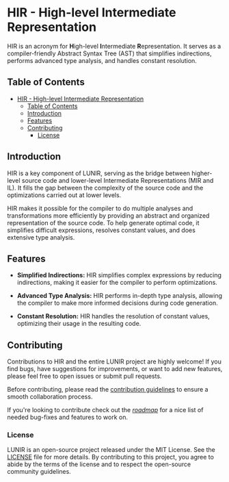 # HIR - High-level Intermediate Representation

HIR is an acronym for **H**igh-level **I**ntermediate **R**epresentation. It serves as a compiler-friendly Abstract Syntax Tree (AST) that simplifies indirections, performs advanced type analysis, and handles constant resolution.

## Table of Contents

- [HIR - High-level Intermediate Representation](#hir---high-level-intermediate-representation)
  - [Table of Contents](#table-of-contents)
  - [Introduction](#introduction)
  - [Features](#features)
  - [Contributing](#contributing)
    - [License](#license)

## Introduction

HIR is a key component of LUNIR, serving as the bridge between higher-level source code and lower-level Intermediate Representations (MIR and IL). It fills the gap between the complexity of the source code and the optimizations carried out at lower levels.

HIR makes it possible for the compiler to do multiple analyses and transformations more efficiently by providing an abstract and organized representation of the source code. To help generate optimal code, it simplifies difficult expressions, resolves constant values, and does extensive type analysis.

## Features

- **Simplified Indirections:** HIR simplifies complex expressions by reducing indirections, making it easier for the compiler to perform optimizations.

- **Advanced Type Analysis:** HIR performs in-depth type analysis, allowing the compiler to make more informed decisions during code generation.

- **Constant Resolution:** HIR handles the resolution of constant values, optimizing their usage in the resulting code.

## Contributing

Contributions to HIR and the entire LUNIR project are highly welcome! If you find bugs, have suggestions for improvements, or want to add new features, please feel free to open issues or submit pull requests.

Before contributing, please read the [contribution guidelines](/CONTRIBUTING.md) to ensure a smooth collaboration process.

If you're looking to contribute check out the *[roadmap](ROADMAP.md)* for a nice list of needed bug-fixes and features to work on.

### License

LUNIR is an open-source project released under the MIT License. See the [LICENSE](/LICENSE) file for more details. By contributing to this project, you agree to abide by the terms of the license and to respect the open-source community guidelines.
